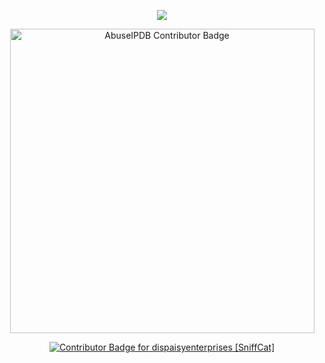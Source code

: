 <p align="center"><img src="https://lanyard.cnrad.dev/api/921732185562685492?&theme=dark&borderRadius=20px&idleMessage=Doing%20nothing%20rn%20I'm%20bored&showDisplayName=true"></a></p>


<p align="center"><a href="https://www.abuseipdb.com/user/232298" title="AbuseIPDB is an IP address blacklist for webmasters and sysadmins to report IP addresses engaging in abusive behavior on their networks">
  <img src="https://www.abuseipdb.com/contributor/232298.svg" alt="AbuseIPDB Contributor Badge" style="width: 487px;">
</a></p> 

<p align="center"><a href="https://sniffcat.com/users/68b8b1225e1cdeff9fbe6b9b" target="_blank" rel="noopener" title="SniffCat is a fast, privacy-focused IP abuse database and threat analysis platform designed for system administrators and cybersecurity professionals."><img src="https://sniffcat.com/contributor/68b8b1225e1cdeff9fbe6b9b.svg" alt="Contributor Badge for dispaisyenterprises [SniffCat]" referrerpolicy="origin"></a></p>  
